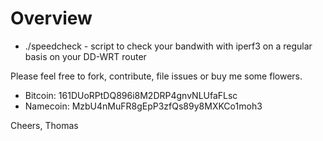 Overview
=======

  * ./speedcheck - script to check your bandwith with iperf3 on a regular basis on your DD-WRT router

Please feel free to fork, contribute, file issues or buy me some flowers.

* Bitcoin: 161DUoRPtDQ896i8M2DRP4gnvNLUfaFLsc
* Namecoin: MzbU4nMuFR8gEpP3zfQs89y8MXKCo1moh3

Cheers, Thomas
